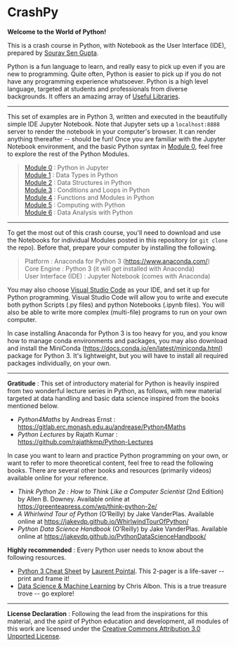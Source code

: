 # CrashPy

**Welcome to the World of Python!**

This is a crash course in Python, with Notebook as the User Interface (IDE), prepared by [Sourav Sen Gupta](http://www.souravsengupta.com/).

Python is a fun language to learn, and really easy to pick up even if you are new to programming. Quite often, Python is easier to pick up if you do not have any programming experience whatsoever. Python is a high level language, targeted at students and professionals from diverse backgrounds. It offers an amazing array of [Useful Libraries](https://wiki.python.org/moin/UsefulModules).

---

This set of examples are in Python 3, written and executed in the beautifully simple IDE Jupyter Notebook. Note that Jupyter sets up a `localhost:8888` server to render the notebook in your computer's browser. It can render anything thereafter -- should be fun! Once you are familiar with the Jupyter Notebook environment, and the basic Python syntax in [Module 0](Module0_TheNotebook.ipynb), feel free to explore the rest of the Python Modules.

> [Module 0](Module0_TheNotebook.ipynb) : Python in Jupyter   
> [Module 1](Module1_DataTypes.ipynb) : Data Types in Python  
> [Module 2](Module2_DataStructures.ipynb) : Data Structures in Python   
> [Module 3](Module3_ConditionLoop.ipynb) : Conditions and Loops in Python   
> [Module 4](Module4_Functions.ipynb) : Functions and Modules in Python   
> [Module 5](Module5_PythonComputing.ipynb) : Computing with Python     
> [Module 6](Module6_DataAnalysis.ipynb) : Data Analysis with Python

---

To get the most out of this crash course, you'll need to download and use the Notebooks for individual Modules posted in this repository (or `git clone` the repo). Before that, prepare your computer by installing the following.

> Platform : Anaconda for Python 3 (https://www.anaconda.com/)     
> Core Engine : Python 3 (it will get installed with Anaconda)    
> User Interface (IDE) : Jupyter Notebook (comes with Anaconda)     

You may also choose [Visual Studio Code](https://code.visualstudio.com/) as your IDE, and set it up for Python programming. Visual Studio Code will allow you to write and execute both python Scripts (.py files) and python Notebooks (.ipynb files). You will also be able to write more complex (multi-file) programs to run on your own computer.

In case installing Anaconda for Python 3 is too heavy for you, and you know how to manage conda environments and packages, you may also download and install the MiniConda (https://docs.conda.io/en/latest/miniconda.html) package for Python 3. It's lightweight, but you will have to install all required packages individually, on your own.

---

**Gratitude** : This set of introductory material for Python is heavily inspired from two wonderful lecture series in Python, as follows, with new material targeted at data handling and basic data science inspired from the books mentioned below.

- *Python4Maths* by Andreas Ernst : https://gitlab.erc.monash.edu.au/andrease/Python4Maths
- *Python Lectures* by Rajath Kumar : https://github.com/rajathkmp/Python-Lectures

In case you want to learn and practice Python programming on your own, or want to refer to more theoretical content, feel free to read the following books. There are several other books and resources (primarily videos) available online for your reference.

- *Think Python 2e : How to Think Like a Computer Scientist* (2nd Edition) by Allen B. Downey. Available online at https://greenteapress.com/wp/think-python-2e/
- *A Whirlwind Tour of Python* (O’Reilly) by Jake VanderPlas. Available online at https://jakevdp.github.io/WhirlwindTourOfPython/
- *Python Data Science Handbook* (O'Reilly) by Jake VanderPlas. Available online at https://jakevdp.github.io/PythonDataScienceHandbook/

**Highly recommended** : Every Python user needs to know about the following resources.
- [Python 3 Cheat Sheet](pythonCheatSheet.pdf) by [Laurent Pointal](https://perso.limsi.fr/pointal/python:memento). This 2-pager is a life-saver -- print and frame it!
- [Data Science & Machine Learning](https://chrisalbon.com/) by Chris Albon. This is a true treasure trove -- go explore!

---

**License Declaration** : Following the lead from the inspirations for this material, and the *spirit* of Python education and development, all modules of this work are licensed under the [Creative Commons Attribution 3.0 Unported License](http://creativecommons.org/licenses/by/3.0/).
